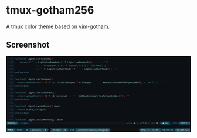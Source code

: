 # tmux-gotham256

A tmux color theme based on [vim-gotham](https://github.com/whatyouhide/vim-gotham).

## Screenshot
![result](https://github.com/rystylee/tmux-gotham256/blob/master/screenshot.png)

